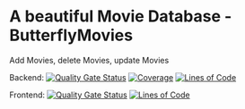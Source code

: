 # A beautiful Movie Database - ButterflyMovies
Add Movies, delete Movies, update Movies

Backend:
[![Quality Gate Status](https://sonarcloud.io/api/project_badges/measure?project=neuefische_muc-22-2-team-butterflycrew-backend&metric=alert_status)](https://sonarcloud.io/summary/new_code?id=neuefische_muc-22-2-team-butterflycrew-backend)
[![Coverage](https://sonarcloud.io/api/project_badges/measure?project=neuefische_muc-22-2-team-butterflycrew-backend&metric=coverage)](https://sonarcloud.io/summary/new_code?id=neuefische_muc-22-2-team-butterflycrew-backend)
[![Lines of Code](https://sonarcloud.io/api/project_badges/measure?project=neuefische_muc-22-2-team-butterflycrew-backend&metric=ncloc)](https://sonarcloud.io/summary/new_code?id=neuefische_muc-22-2-team-butterflycrew-backend)

Frontend:
[![Quality Gate Status](https://sonarcloud.io/api/project_badges/measure?project=neuefische_muc-22-2-team-butterflycrew-frontend&metric=alert_status)](https://sonarcloud.io/summary/new_code?id=neuefische_muc-22-2-team-butterflycrew-frontend)
[![Lines of Code](https://sonarcloud.io/api/project_badges/measure?project=neuefische_muc-22-2-team-butterflycrew-frontend&metric=ncloc)](https://sonarcloud.io/summary/new_code?id=neuefische_muc-22-2-team-butterflycrew-frontend)

